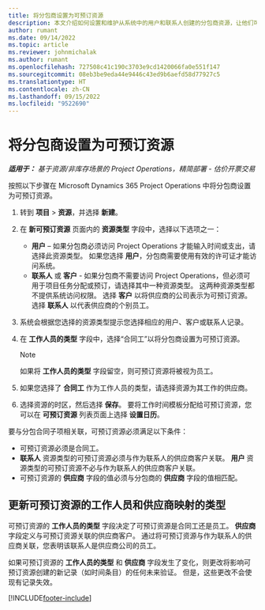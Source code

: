```yaml
---
title: 将分包商设置为可预订资源
description: 本文介绍如何设置和维护从系统中的用户和联系人创建的分包商资源，让他们可以与 Microsoft Dynamics 365 Project Operations 中的分包合同关联。
author: rumant
ms.date: 09/14/2022
ms.topic: article
ms.reviewer: johnmichalak
ms.author: rumant
ms.openlocfilehash: 727508c41c190c3703e9cd1420066fa0e551f147
ms.sourcegitcommit: 08eb3be9eda44e9446c43ed9b6aefd58d77927c5
ms.translationtype: HT
ms.contentlocale: zh-CN
ms.lasthandoff: 09/15/2022
ms.locfileid: "9522690"
---
```

# <a name="set-up-subcontractors-as-bookable-resources"></a>将分包商设置为可预订资源

_**适用于：** 基于资源/非库存场景的 Project Operations，精简部署 - 估价开票交易_

按照以下步骤在 Microsoft Dynamics 365 Project Operations 中将分包商设置为可预订资源。

1. 转到 **项目** \> **资源**，并选择 **新建**。
2. 在 **新可预订资源** 页面内的 **资源类型** 字段中，选择以下选项之一：

    - **用户** – 如果分包商必须访问 Project Operations 才能输入时间或支出，请选择此资源类型。 如果您选择 **用户**，分包商需要使用有效的许可证才能访问系统。
    - **联系人** 或 **客户** - 如果分包商不需要访问 Project Operations，但必须可用于项目任务分配或预订，请选择其中一种资源类型。 这两种资源类型都不提供系统访问权限。 选择 **客户** 以将供应商的公司表示为可预订资源。 选择 **联系人** 以代表供应商的个别员工。

3. 系统会根据您选择的资源类型提示您选择相应的用户、客户或联系人记录。
4. 在 **工作人员的类型** 字段中，选择“合同工”以将分包商设置为可预订资源。

    > [!NOTE]
    > 如果将 **工作人员的类型** 字段留空，则可预订资源将被视为员工。

5. 如果您选择了 **合同工** 作为工作人员的类型，请选择资源为其工作的供应商。
6. 选择资源的时区，然后选择 **保存**。 要将工作时间模板分配给可预订资源，您可以在 **可预订资源** 列表页面上选择 **设置日历**。

要与分包合同子项相关联，可预订资源必须满足以下条件：

- 可预订资源必须是合同工。
- **联系人** 资源类型的可预订资源必须与作为联系人的供应商客户关联。 **用户** 资源类型的可预订资源不必与作为联系人的供应商客户关联。
- 可预订资源的 **供应商** 字段的值必须与分包商的 **供应商** 字段的值相匹配。

## <a name="update-the-type-of-worker-and-vendor-mapping-for-bookable-resources"></a>更新可预订资源的工作人员和供应商映射的类型

可预订资源的 **工作人员的类型** 字段决定了可预订资源是合同工还是员工。 **供应商** 字段定义与可预订资源关联的供应商客户。 通过将可预订资源与作为联系人的供应商关联，您表明该联系人是供应商公司的员工。

如果可预订资源的 **工作人员的类型** 和 **供应商** 字段发生了变化，则更改将影响可预订资源创建的新记录（如时间条目）的任何未来验证。 但是，这些更改不会使现有记录失效。

[!INCLUDE[footer-include](../../includes/footer-banner.md)]
